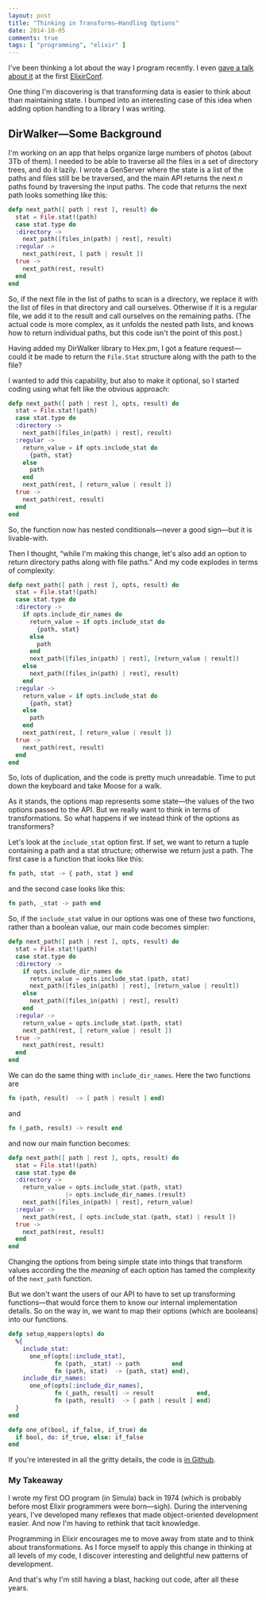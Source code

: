 ```yaml
---
layout: post
title: "Thinking in Transforms—Handling Options"
date: 2014-10-05
comments: true
tags: [ "programming", "elixir" ]
---
```


I've been thinking a lot about the way I program recently. I even
[gave a talk about it](http://www.confreaks.com/videos/4119-elixirconf2014-opening-keynote-think-different) at the first
[ElixirConf](http://elixirconf.com/).

One thing I'm discovering is that transforming data is easier to think
about than maintaining state. I bumped into an interesting case of
this idea when adding option handling to
a library I was writing.

## DirWalker—Some Background

I'm working on an app that helps organize large numbers of photos
(about 3Tb of them). I needed to be able to traverse all the files in
a set of directory trees, and do it lazily. I wrote a GenServer where
the state is a list of the paths and files still be be traversed, and
the main API returns the next _n_ paths found by traversing the input
paths. The code that returns the next path looks something like this:

``` elixir
defp next_path([ path | rest ], result) do
  stat = File.stat!(path)
  case stat.type do
  :directory ->
    next_path([files_in(path) | rest], result)
  :regular ->
    next_path(rest, [ path | result ])
  true ->
    next_path(rest, result)
  end
end
```

So, if the next file in the list of paths to scan is a directory, we
replace it with the list of files in that directory and call
ourselves. Otherwise if it is a regular file, we add it to the result
and call ourselves on the remaining paths. (The actual code is more
complex, as it unfolds the nested path lists, and knows how to return
individual paths, but this code isn't the point of this post.)

Having added my DirWalker library to Hex.pm, I got a feature
request—could it be made to return the `File.Stat` structure along
with the path to the file?

I wanted to add this capability, but also to make it optional, so I
started coding using what felt like the obvious approach:

``` elixir
defp next_path([ path | rest ], opts, result) do
  stat = File.stat!(path)
  case stat.type do
  :directory ->
    next_path([files_in(path) | rest], result)
  :regular ->
    return_value = if opts.include_stat do
      {path, stat}
    else
      path
    end
    next_path(rest, [ return_value | result ])
  true ->
    next_path(rest, result)
  end
end
```

So, the function now has nested conditionals—never a good sign—but it
is livable-with.

Then I thought, “while I'm making this change, let's also add an
option to return directory paths along with file paths.” And my code explodes in terms of complexity:


``` elixir
defp next_path([ path | rest ], opts, result) do
  stat = File.stat!(path)
  case stat.type do
  :directory ->
    if opts.include_dir_names do
      return_value = if opts.include_stat do
        {path, stat}
      else
        path
      end
      next_path([files_in(path) | rest], [return_value | result])
    else
      next_path([files_in(path) | rest], result)
    end
  :regular ->
    return_value = if opts.include_stat do
      {path, stat}
    else
      path
    end
    next_path(rest, [ return_value | result ])
  true ->
    next_path(rest, result)
  end
end
```

So, lots of duplication, and the code is pretty much unreadable. Time
to put down the keyboard and take Moose for a walk.

As it stands, the options map represents some state—the values of the
two options passed to the API. But we really want to think in terms of
transformations. So what happens if we instead think of the options as
transformers?

Let's look at the `include_stat` option first. If set, we want to
return a tuple containing a path and a stat structure; otherwise we
return just a path. The first case is a function that looks like this:

``` elixir
fn path, stat -> { path, stat } end
```

and the second case looks like this:

``` elixir
fn path, _stat -> path end
```

So, if the `include_stat` value in our options was one of these two
functions, rather than a boolean value, our main code becomes simpler:

``` elixir
defp next_path([ path | rest ], opts, result) do
  stat = File.stat!(path)
  case stat.type do
  :directory ->
    if opts.include_dir_names do
      return_value = opts.include_stat.(path, stat)
      next_path([files_in(path) | rest], [return_value | result])
    else
      next_path([files_in(path) | rest], result)
    end
  :regular ->
    return_value = opts.include_stat.(path, stat)
    next_path(rest, [ return_value | result ])
  true ->
    next_path(rest, result)
  end
end
```

We can do the same thing with `include_dir_names`. Here the two functions are

``` elixir
fn (path, result)  -> [ path | result ] end)
```

and

``` elixir
fn (_path, result) -> result end

```

and now our main function becomes:

``` elixir
defp next_path([ path | rest ], opts, result) do
  stat = File.stat!(path)
  case stat.type do
  :directory ->
    return_value = opts.include_stat.(path, stat)
                |> opts.include_dir_names.(result)
    next_path([files_in(path) | rest], return_value)
  :regular ->
    next_path(rest, [ opts.include_stat.(path, stat) | result ])
  true ->
    next_path(rest, result)
  end
end
```

Changing the options from being simple state into things that transform values according the the _meaning_ of each option has tamed the complexity of the `next_path` function.

But we don't want the users of our API to have to set up transforming functions—that would force them to know our internal implementation details. So on the way in, we want to map their options (which are booleans) into our functions.

``` elixir
defp setup_mappers(opts) do
  %{
    include_stat:
      one_of(opts[:include_stat],
             fn (path, _stat) -> path         end
             fn (path, stat)  -> {path, stat} end),
    include_dir_names:
      one_of(opts[:include_dir_names],
             fn (_path, result) -> result            end, 
             fn (path, result)  -> [ path | result ] end)
  }
end

defp one_of(bool, if_false, if_true) do
  if bool, do: if_true, else: if_false
end
```

If you're interested in all the gritty details, the code is [in Github](https://github.com/pragdave/dir_walker/blob/master/lib/dir_walker.ex).

### My Takeaway

I wrote my first OO program (in Simula) back in 1974 (which is
probably before most Elixir programmers were born—sigh). During the
intervening years, I've developed many reflexes that made
object-oriented development easier. And now I'm having to rethink that
tacit knowledge.

Programming in Elixir encourages me to move away from state and to
think about transformations. As I force myself to apply this
change in thinking at all levels of my code, I discover interesting
and delightful new patterns of development.

And that's why I'm still having a blast, hacking out code, after all
these years. 







